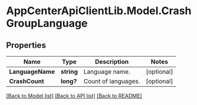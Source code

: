 # AppCenterApiClientLib.Model.CrashGroupLanguage
## Properties

Name | Type | Description | Notes
------------ | ------------- | ------------- | -------------
**LanguageName** | **string** | Language name. | [optional] 
**CrashCount** | **long?** | Count of languages. | [optional] 

[[Back to Model list]](../README.md#documentation-for-models) [[Back to API list]](../README.md#documentation-for-api-endpoints) [[Back to README]](../README.md)

